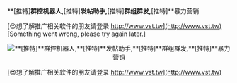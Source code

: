 **[推特]**群控机器人,**[推特]**发帖助手,**[推特]**群组群发,**[推特]**暴力营销

[😍想了解推广相关软件的朋友请登录 http://www.vst.tw](http://www.vst.tw)
[Something went wrong, please try again later.]

 <center><img src="https://vst.tw/MP4/tuiguang/png/4.png" alt="**[推特]**群控机器人,**[推特]**发帖助手,**[推特]**群组群发,**[推特]**暴力营销"></center>

[😍想了解推广相关软件的朋友请登录 http://www.vst.tw](http://www.vst.tw)



